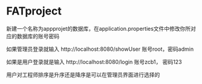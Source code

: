 # FATproject
新建一个名称为appprojet的数据库，在application.properties文件中修改你所对应的数据库的账号密码

如果管理员登录就输入 http://localhost:8080/showUser
账号root，密码admin

如果是用户登录就是输入 http://localhost:8080/login
账号zcb1， 密码123

用户对工程师排序是升序还是降序是可以在管理员界面进行选择的
